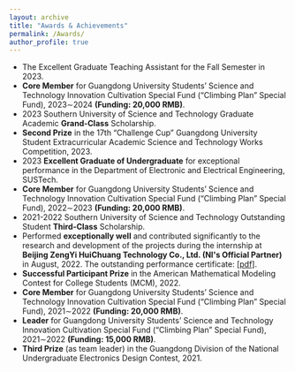 ```yaml
---
layout: archive
title: "Awards & Achievements"
permalink: /Awards/
author_profile: true
---
```



- The Excellent Graduate Teaching Assistant for the Fall Semester in 2023.
- **Core Member** for Guangdong University Students’ Science and Technology Innovation Cultivation Special Fund (“Climbing Plan” Special Fund), 2023∼2024 **(Funding: 20,000 RMB)**.
- 2023 Southern University of Science and Technology Graduate Academic **Grand-Class** Scholarship.
- **Second Prize** in the 17th “Challenge Cup” Guangdong University Student Extracurricular Academic Science and Technology Works Competition, 2023.
- 2023 **Excellent Graduate of Undergraduate** for exceptional performance in the Department of Electronic and Electrical Engineering, SUSTech.
- **Core Member** for Guangdong University Students’ Science and Technology Innovation Cultivation Special Fund (“Climbing Plan” Special Fund), 2022∼2023 **(Funding: 20,000 RMB)**.
- 2021-2022 Southern University of Science and Technology Outstanding Student **Third-Class** Scholarship.
- Performed **exceptionally well** and contributed significantly to the research and development of the projects during the internship at **Beijing ZengYi HuiChuang Technology Co., Ltd. (NI's Official Partner)** in August, 2022. The outstanding performance certificate: [[pdf]](../files/OutStanding-Ji.pdf).
- **Successful Participant Prize** in the American Mathematical Modeling Contest for College Students (MCM), 2022.
- **Core Member** for Guangdong University Students’ Science and Technology Innovation Cultivation Special Fund (“Climbing Plan” Special Fund), 2021∼2022 **(Funding: 20,000 RMB)**.
- **Leader** for Guangdong University Students’ Science and Technology Innovation Cultivation Special Fund (“Climbing Plan” Special Fund), 2021∼2022 **(Funding: 15,000 RMB)**.
- **Third Prize** (as team leader) in the Guangdong Division of the National Undergraduate Electronics Design Contest, 2021.

